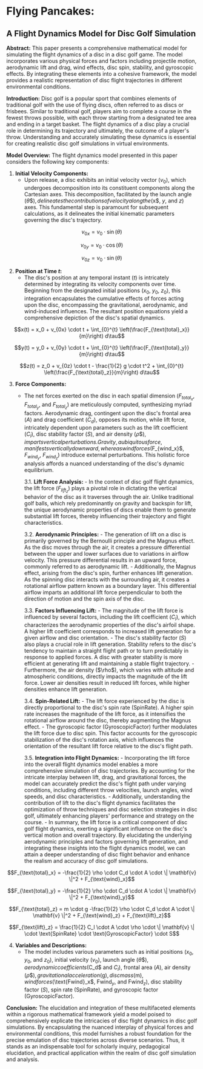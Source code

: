 # Flying Pancakes:
## A Flight Dynamics Model for Disc Golf Simulation

**Abstract:**
This paper presents a comprehensive mathematical model for simulating the flight dynamics of a disc in a disc golf game. The model incorporates various physical forces and factors including projectile motion, aerodynamic lift and drag, wind effects, disc spin, stability, and gyroscopic effects. By integrating these elements into a cohesive framework, the model provides a realistic representation of disc flight trajectories in different environmental conditions.

**Introduction:**
Disc golf is a popular sport that combines elements of traditional golf with the use of flying discs, often referred to as discs or frisbees. Similar to traditional golf, players aim to complete a course in the fewest throws possible, with each throw starting from a designated tee area and ending in a target basket. The flight dynamics of a disc play a crucial role in determining its trajectory and ultimately, the outcome of a player's throw. Understanding and accurately simulating these dynamics is essential for creating realistic disc golf simulations in virtual environments.

**Model Overview:**
The flight dynamics model presented in this paper considers the following key components:

1. **Initial Velocity Components:**
   - Upon release, a disc exhibits an initial velocity vector ($v_0$), which undergoes decomposition into its constituent components along the Cartesian axes. This decomposition, facilitated by the launch angle ($\theta\$), delineates the contributions of velocity along the ($x$, $y$, and $z$) axes. This fundamental step is paramount for subsequent calculations, as it delineates the initial kinematic parameters governing the disc's trajectory.

```math
v_{0x} = v_0 \cdot \sin(\theta)
```
```math
v_{0y} = v_0 \cdot \cos(\theta)
```
```math
v_{0z} = v_0 \cdot \sin(\theta)
```

2. **Position at Time $t$:**
   - The disc's position at any temporal instant ($t$) is intricately determined by integrating its velocity components over time. Beginning from the designated initial positions ($x_0$, $y_0$, $z_0$), this integration encapsulates the cumulative effects of forces acting upon the disc, encompassing the gravitational, aerodynamic, and wind-induced influences. The resultant position equations yield a comprehensive depiction of the disc's spatial dynamics.

```math
x(t) = x_0 + v_{0x} \cdot t + \int_{0}^{t} \left(\frac{F_{\text{total}_x}}{m}\right) d\tau
```
```math
y(t) = y_0 + v_{0y} \cdot t + \int_{0}^{t} \left(\frac{F_{\text{total}_y}}{m}\right) d\tau
```
```math
z(t) = z_0 + v_{0z} \cdot t - \frac{1}{2} g \cdot t^2 + \int_{0}^{t} \left(\frac{F_{\text{total}_z}}{m}\right) d\tau
```

3. **Force Components:**
   - The net forces exerted on the disc in each spatial dimension ($F_{total_x}$, $F_{total_y}$, and $F_{total_z}$) are meticulously computed, synthesizing myriad factors. Aerodynamic drag, contingent upon the disc's frontal area ($A$) and drag coefficient ($C_d$), opposes its motion, while lift force, intricately dependent upon parameters such as the lift coefficient ($C_l$), disc stability factor ($S$), and air density ($\rho\$), imparts vertical perturbations. Gravity, a ubiquitous force, manifests vertically downward, whereas wind forces ($F_{wind_x}$, $F_{wind_y}$, $F_{wind_z}$) introduce external perturbations. This holistic force analysis affords a nuanced understanding of the disc's dynamic equilibrium.

      3.1. **Lift Force Analysis:**
         - In the context of disc golf flight dynamics, the lift force ($F_{lift_z}$) plays a pivotal role in dictating the vertical behavior of the disc as it traverses through the air. Unlike traditional golf balls, which rely predominantly on gravity and backspin for lift, the unique aerodynamic properties of discs enable them to generate substantial lift forces, thereby influencing their trajectory and flight characteristics.

      3.2. **Aerodynamic Principles:**
         - The generation of lift on a disc is primarily governed by the Bernoulli principle and the Magnus effect. As the disc moves through the air, it creates a pressure differential between the upper and lower surfaces due to variations in airflow velocity. This pressure differential results in an upward force, commonly referred to as aerodynamic lift.
         - Additionally, the Magnus effect, arising from the disc's spin, further enhances lift generation. As the spinning disc interacts with the surrounding air, it creates a rotational airflow pattern known as a boundary layer. This differential airflow imparts an additional lift force perpendicular to both the direction of motion and the spin axis of the disc.

      3.3. **Factors Influencing Lift:**
         - The magnitude of the lift force is influenced by several factors, including the lift coefficient ($C_l$), which characterizes the aerodynamic properties of the disc's airfoil shape. A higher lift coefficient corresponds to increased lift generation for a given airflow and disc orientation.
         - The disc's stability factor ($S$) also plays a crucial role in lift generation. Stability refers to the disc's tendency to maintain a straight flight path or to turn predictably in response to applied forces. A disc with greater stability is more efficient at generating lift and maintaining a stable flight trajectory.
         - Furthermore, the air density ($\rho\$), which varies with altitude and atmospheric conditions, directly impacts the magnitude of the lift force. Lower air densities result in reduced lift forces, while higher densities enhance lift generation.

      3.4. **Spin-Related Lift:**
         - The lift force experienced by the disc is directly proportional to the disc's spin rate ($\text{SpinRate}$). A higher spin rate increases the magnitude of the lift force, as it intensifies the rotational airflow around the disc, thereby augmenting the Magnus effect.
         - The gyroscopic factor ($\text{GyroscopicFactor}$) further modulates the lift force due to disc spin. This factor accounts for the gyroscopic stabilization of the disc's rotation axis, which influences the orientation of the resultant lift force relative to the disc's flight path.

      3.5. **Integration into Flight Dynamics:**
         - Incorporating the lift force into the overall flight dynamics model enables a more comprehensive simulation of disc trajectories. By accounting for the intricate interplay between lift, drag, and gravitational forces, the model can accurately predict the disc's flight path under varying conditions, including different throw velocities, launch angles, wind speeds, and disc characteristics.
         - Additionally, understanding the contribution of lift to the disc's flight dynamics facilitates the optimization of throw techniques and disc selection strategies in disc golf, ultimately enhancing players' performance and strategy on the course.
         - In summary, the lift force is a critical component of disc golf flight dynamics, exerting a significant influence on the disc's vertical motion and overall trajectory. By elucidating the underlying aerodynamic principles and factors governing lift generation, and integrating these insights into the flight dynamics model, we can attain a deeper understanding of disc flight behavior and enhance the realism and accuracy of disc golf simulations.

```math
F_{\text{total}_x} = -\frac{1}{2} \rho \cdot C_d \cdot A \cdot \| \mathbf{v} \|^2 + F_{\text{wind}_x}
```
```math
F_{\text{total}_y} = -\frac{1}{2} \rho \cdot C_d \cdot A \cdot \| \mathbf{v} \|^2 + F_{\text{wind}_y}
```
```math
F_{\text{total}_z} = m \cdot g -\frac{1}{2} \rho \cdot C_d \cdot A \cdot \| \mathbf{v} \|^2 + F_{\text{wind}_z} + F_{\text{lift}_z}
```
```math
F_{\text{lift}_z} = \frac{1}{2} C_l \cdot A \cdot \rho \cdot \| \mathbf{v} \| \cdot \text{SpinRate} \cdot \text{GyroscopicFactor} \cdot S
```

4. **Variables and Descriptions:**
    - The model includes various parameters such as initial positions ($x_0$, $y_0$, and $z_0$), initial velocity ($v_0$), launch angle ($\theta\$), aerodynamic coefficients ($C_d$ and $C_l$), frontal area ($A$), air density ($\rho\$), gravitational acceleration ($g$), disc mass ($m$), wind forces ($\text{Fwind}_x$, $\text{Fwind}_y$, and $\text{Fwind}_z$), disc stability factor ($S$), spin rate ($\text{SpinRate}$), and gyroscopic factor ($\text{GyroscopicFactor}$).

**Conclusion:**
The elucidation and integration of these multifaceted elements within a rigorous mathematical framework yield a model poised to comprehensively explicate the intricacies of disc flight dynamics in disc golf simulations. By encapsulating the nuanced interplay of physical forces and environmental conditions, this model furnishes a robust foundation for the precise emulation of disc trajectories across diverse scenarios. Thus, it stands as an indispensable tool for scholarly inquiry, pedagogical elucidation, and practical application within the realm of disc golf simulation and analysis.
